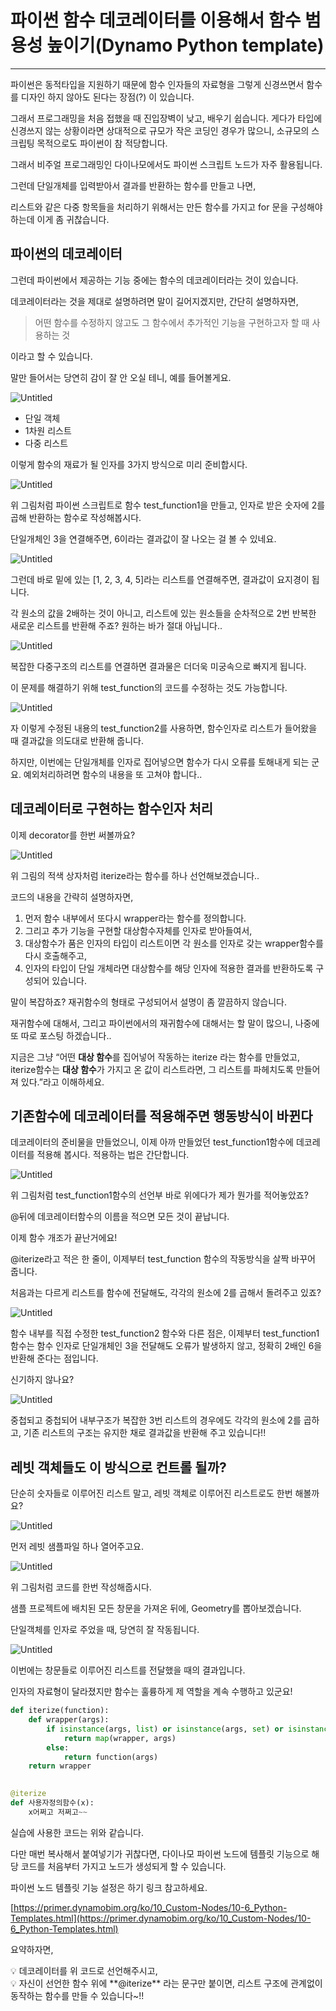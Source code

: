 # 파이썬 함수 데코레이터를 이용해서 함수 범용성 높이기(Dynamo Python template)

---

파이썬은 동적타입을 지원하기 때문에 함수 인자들의 자료형을 그렇게 신경쓰면서 함수를 디자인 하지 않아도 된다는 장점(?) 이 있습니다.

그래서 프로그래밍을 처음 접했을 때 진입장벽이 낮고, 배우기 쉽습니다. 게다가 타입에 신경쓰지 않는 상황이라면 상대적으로 규모가 작은 코딩인 경우가 많으니, 소규모의 스크립팅 목적으로도 파이썬이 참 적당합니다.

그래서 비주얼 프로그래밍인 다이나모에서도 파이썬 스크립트 노드가 자주 활용됩니다.

그런데 단일개체를 입력받아서 결과를 반환하는 함수를 만들고 나면,

리스트와 같은 다중 항목들을 처리하기 위해서는 만든 함수를 가지고 for 문을 구성해야 하는데 이게 좀 귀찮습니다.

## 파이썬의 데코레이터

그런데 파이썬에서 제공하는 기능 중에는 함수의 데코레이터라는 것이 있습니다.

데코레이터라는 것을 제대로 설명하려면 말이 길어지겠지만, 간단히 설명하자면,

> 어떤 함수를 수정하지 않고도 그 함수에서 추가적인 기능을 구현하고자 할 때 사용하는 것
> 

이라고 할 수 있습니다.

말만 들어서는 당연히 감이 잘 안 오실 테니, 예를 들어볼게요.

![Untitled](%E1%84%91%E1%85%A1%E1%84%8B%E1%85%B5%E1%84%8A%E1%85%A5%E1%86%AB%20%E1%84%92%E1%85%A1%E1%86%B7%E1%84%89%E1%85%AE%20%E1%84%83%E1%85%A6%E1%84%8F%E1%85%A9%E1%84%85%E1%85%A6%E1%84%8B%E1%85%B5%E1%84%90%E1%85%A5%E1%84%85%E1%85%B3%E1%86%AF%20%E1%84%8B%E1%85%B5%E1%84%8B%E1%85%AD%E1%86%BC%E1%84%92%E1%85%A2%E1%84%89%E1%85%A5%20%E1%84%92%E1%85%A1%E1%86%B7%E1%84%89%E1%85%AE%20%E1%84%87%E1%85%A5%E1%86%B7%E1%84%8B%E1%85%AD%E1%86%BC%20a53c81fbea944e1883374d9b60008272/Untitled.png)

- 단일 객체
- 1차원 리스트
- 다중 리스트

이렇게 함수의 재료가 될 인자를 3가지 방식으로 미리 준비합시다.

![Untitled](%E1%84%91%E1%85%A1%E1%84%8B%E1%85%B5%E1%84%8A%E1%85%A5%E1%86%AB%20%E1%84%92%E1%85%A1%E1%86%B7%E1%84%89%E1%85%AE%20%E1%84%83%E1%85%A6%E1%84%8F%E1%85%A9%E1%84%85%E1%85%A6%E1%84%8B%E1%85%B5%E1%84%90%E1%85%A5%E1%84%85%E1%85%B3%E1%86%AF%20%E1%84%8B%E1%85%B5%E1%84%8B%E1%85%AD%E1%86%BC%E1%84%92%E1%85%A2%E1%84%89%E1%85%A5%20%E1%84%92%E1%85%A1%E1%86%B7%E1%84%89%E1%85%AE%20%E1%84%87%E1%85%A5%E1%86%B7%E1%84%8B%E1%85%AD%E1%86%BC%20a53c81fbea944e1883374d9b60008272/Untitled%201.png)

위 그림처럼 파이썬 스크립트로 함수 test_function1을 만들고, 인자로 받은 숫자에 2를 곱해 반환하는 함수로 작성해봅시다.

단일개체인 3을 연결해주면, 6이라는 결과값이 잘 나오는 걸 볼 수 있네요.

![Untitled](%E1%84%91%E1%85%A1%E1%84%8B%E1%85%B5%E1%84%8A%E1%85%A5%E1%86%AB%20%E1%84%92%E1%85%A1%E1%86%B7%E1%84%89%E1%85%AE%20%E1%84%83%E1%85%A6%E1%84%8F%E1%85%A9%E1%84%85%E1%85%A6%E1%84%8B%E1%85%B5%E1%84%90%E1%85%A5%E1%84%85%E1%85%B3%E1%86%AF%20%E1%84%8B%E1%85%B5%E1%84%8B%E1%85%AD%E1%86%BC%E1%84%92%E1%85%A2%E1%84%89%E1%85%A5%20%E1%84%92%E1%85%A1%E1%86%B7%E1%84%89%E1%85%AE%20%E1%84%87%E1%85%A5%E1%86%B7%E1%84%8B%E1%85%AD%E1%86%BC%20a53c81fbea944e1883374d9b60008272/Untitled%202.png)

그런데 바로 밑에 있는 [1, 2, 3, 4, 5]라는 리스트를 연결해주면, 결과값이 요지경이 됩니다.

각 원소의 값을 2배하는 것이 아니고, 리스트에 있는 원소들을 순차적으로 2번 반복한 새로운 리스트를 반환해 주죠? 원하는 바가 절대 아닙니다..

![Untitled](%E1%84%91%E1%85%A1%E1%84%8B%E1%85%B5%E1%84%8A%E1%85%A5%E1%86%AB%20%E1%84%92%E1%85%A1%E1%86%B7%E1%84%89%E1%85%AE%20%E1%84%83%E1%85%A6%E1%84%8F%E1%85%A9%E1%84%85%E1%85%A6%E1%84%8B%E1%85%B5%E1%84%90%E1%85%A5%E1%84%85%E1%85%B3%E1%86%AF%20%E1%84%8B%E1%85%B5%E1%84%8B%E1%85%AD%E1%86%BC%E1%84%92%E1%85%A2%E1%84%89%E1%85%A5%20%E1%84%92%E1%85%A1%E1%86%B7%E1%84%89%E1%85%AE%20%E1%84%87%E1%85%A5%E1%86%B7%E1%84%8B%E1%85%AD%E1%86%BC%20a53c81fbea944e1883374d9b60008272/Untitled%203.png)

복잡한 다중구조의 리스트를 연결하면 결과물은 더더욱 미궁속으로 빠지게 됩니다.

이 문제를 해결하기 위해 test_function의 코드를 수정하는 것도 가능합니다.

![Untitled](%E1%84%91%E1%85%A1%E1%84%8B%E1%85%B5%E1%84%8A%E1%85%A5%E1%86%AB%20%E1%84%92%E1%85%A1%E1%86%B7%E1%84%89%E1%85%AE%20%E1%84%83%E1%85%A6%E1%84%8F%E1%85%A9%E1%84%85%E1%85%A6%E1%84%8B%E1%85%B5%E1%84%90%E1%85%A5%E1%84%85%E1%85%B3%E1%86%AF%20%E1%84%8B%E1%85%B5%E1%84%8B%E1%85%AD%E1%86%BC%E1%84%92%E1%85%A2%E1%84%89%E1%85%A5%20%E1%84%92%E1%85%A1%E1%86%B7%E1%84%89%E1%85%AE%20%E1%84%87%E1%85%A5%E1%86%B7%E1%84%8B%E1%85%AD%E1%86%BC%20a53c81fbea944e1883374d9b60008272/Untitled%204.png)

자 이렇게 수정된 내용의 test_function2를 사용하면, 함수인자로 리스트가 들어왔을 때 결과값을 의도대로 반환해 줍니다.

하지만, 이번에는 단일개체를 인자로 집어넣으면 함수가 다시 오류를 토해내게 되는 군요. 예외처리하려면 함수의 내용을 또 고쳐야 합니다..

## 데코레이터로 구현하는 함수인자 처리

이제 decorator를 한번 써볼까요?

![Untitled](%E1%84%91%E1%85%A1%E1%84%8B%E1%85%B5%E1%84%8A%E1%85%A5%E1%86%AB%20%E1%84%92%E1%85%A1%E1%86%B7%E1%84%89%E1%85%AE%20%E1%84%83%E1%85%A6%E1%84%8F%E1%85%A9%E1%84%85%E1%85%A6%E1%84%8B%E1%85%B5%E1%84%90%E1%85%A5%E1%84%85%E1%85%B3%E1%86%AF%20%E1%84%8B%E1%85%B5%E1%84%8B%E1%85%AD%E1%86%BC%E1%84%92%E1%85%A2%E1%84%89%E1%85%A5%20%E1%84%92%E1%85%A1%E1%86%B7%E1%84%89%E1%85%AE%20%E1%84%87%E1%85%A5%E1%86%B7%E1%84%8B%E1%85%AD%E1%86%BC%20a53c81fbea944e1883374d9b60008272/Untitled%205.png)

위 그림의 적색 상자처럼 iterize라는 함수를 하나 선언해보겠습니다..

코드의 내용을 간략히 설명하자면,

1. 먼저 함수 내부에서 또다시 wrapper라는 함수를 정의합니다. 
2. 그리고 추가 기능을 구현할 대상함수자체를 인자로 받아들여서,
3. 대상함수가 품은 인자의 타입이 리스트이면 각 원소를 인자로 갖는 wrapper함수를 다시 호출해주고,
4. 인자의 타입이 단일 개체라면 대상함수를 해당 인자에 적용한 결과를 반환하도록 구성되어 있습니다.

말이 복잡하죠? 재귀함수의 형태로 구성되어서 설명이 좀 깔끔하지 않습니다.

재귀함수에 대해서, 그리고 파이썬에서의 재귀함수에 대해서는 할 말이 많으니, 나중에 또 따로 포스팅 하겠습니다..

지금은 그냥 “어떤 **대상 함수**를 집어넣어 작동하는 iterize 라는 함수를 만들었고, iterize함수는 **대상 함수**가 가지고 온 값이 리스트라면, 그 리스트를 파헤치도록 만들어져 있다.”라고 이해하세요.

## 기존함수에 데코레이터를 적용해주면 행동방식이 바뀐다

데코레이터의 준비물을 만들었으니, 이제 아까 만들었던 test_function1함수에 데코레이터를 적용해 봅시다. 적용하는 법은 간단합니다.

![Untitled](%E1%84%91%E1%85%A1%E1%84%8B%E1%85%B5%E1%84%8A%E1%85%A5%E1%86%AB%20%E1%84%92%E1%85%A1%E1%86%B7%E1%84%89%E1%85%AE%20%E1%84%83%E1%85%A6%E1%84%8F%E1%85%A9%E1%84%85%E1%85%A6%E1%84%8B%E1%85%B5%E1%84%90%E1%85%A5%E1%84%85%E1%85%B3%E1%86%AF%20%E1%84%8B%E1%85%B5%E1%84%8B%E1%85%AD%E1%86%BC%E1%84%92%E1%85%A2%E1%84%89%E1%85%A5%20%E1%84%92%E1%85%A1%E1%86%B7%E1%84%89%E1%85%AE%20%E1%84%87%E1%85%A5%E1%86%B7%E1%84%8B%E1%85%AD%E1%86%BC%20a53c81fbea944e1883374d9b60008272/Untitled%206.png)

위 그림처럼 test_function1함수의 선언부 바로 위에다가 제가 뭔가를 적어놓았죠?

@뒤에 데코레이터함수의 이름을 적으면 모든 것이 끝납니다.

이제 함수 개조가 끝난거에요!

@iterize라고 적은 한 줄이, 이제부터 test_function 함수의 작동방식을 살짝 바꾸어 줍니다.

처음과는 다르게 리스트를 함수에 전달해도, 각각의 원소에 2를 곱해서 돌려주고 있죠?

![Untitled](%E1%84%91%E1%85%A1%E1%84%8B%E1%85%B5%E1%84%8A%E1%85%A5%E1%86%AB%20%E1%84%92%E1%85%A1%E1%86%B7%E1%84%89%E1%85%AE%20%E1%84%83%E1%85%A6%E1%84%8F%E1%85%A9%E1%84%85%E1%85%A6%E1%84%8B%E1%85%B5%E1%84%90%E1%85%A5%E1%84%85%E1%85%B3%E1%86%AF%20%E1%84%8B%E1%85%B5%E1%84%8B%E1%85%AD%E1%86%BC%E1%84%92%E1%85%A2%E1%84%89%E1%85%A5%20%E1%84%92%E1%85%A1%E1%86%B7%E1%84%89%E1%85%AE%20%E1%84%87%E1%85%A5%E1%86%B7%E1%84%8B%E1%85%AD%E1%86%BC%20a53c81fbea944e1883374d9b60008272/Untitled%207.png)

함수 내부를 직접 수정한 test_function2 함수와 다른 점은, 이제부터 test_function1 함수는 함수 인자로 단일개체인 3을 전달해도 오류가 발생하지 않고, 정확히 2배인 6을 반환해 준다는 점입니다.

신기하지 않나요?

![Untitled](%E1%84%91%E1%85%A1%E1%84%8B%E1%85%B5%E1%84%8A%E1%85%A5%E1%86%AB%20%E1%84%92%E1%85%A1%E1%86%B7%E1%84%89%E1%85%AE%20%E1%84%83%E1%85%A6%E1%84%8F%E1%85%A9%E1%84%85%E1%85%A6%E1%84%8B%E1%85%B5%E1%84%90%E1%85%A5%E1%84%85%E1%85%B3%E1%86%AF%20%E1%84%8B%E1%85%B5%E1%84%8B%E1%85%AD%E1%86%BC%E1%84%92%E1%85%A2%E1%84%89%E1%85%A5%20%E1%84%92%E1%85%A1%E1%86%B7%E1%84%89%E1%85%AE%20%E1%84%87%E1%85%A5%E1%86%B7%E1%84%8B%E1%85%AD%E1%86%BC%20a53c81fbea944e1883374d9b60008272/Untitled%208.png)

중첩되고 중첩되어 내부구조가 복잡한 3번 리스트의 경우에도 각각의 원소에 2를 곱하고, 기존 리스트의 구조는 유지한 채로 결과값을 반환해 주고 있습니다!!

## 레빗 객체들도 이 방식으로 컨트롤 될까?

단순히 숫자들로 이루어진 리스트 말고, 레빗 객체로 이루어진 리스트로도 한번 해볼까요?

![Untitled](%E1%84%91%E1%85%A1%E1%84%8B%E1%85%B5%E1%84%8A%E1%85%A5%E1%86%AB%20%E1%84%92%E1%85%A1%E1%86%B7%E1%84%89%E1%85%AE%20%E1%84%83%E1%85%A6%E1%84%8F%E1%85%A9%E1%84%85%E1%85%A6%E1%84%8B%E1%85%B5%E1%84%90%E1%85%A5%E1%84%85%E1%85%B3%E1%86%AF%20%E1%84%8B%E1%85%B5%E1%84%8B%E1%85%AD%E1%86%BC%E1%84%92%E1%85%A2%E1%84%89%E1%85%A5%20%E1%84%92%E1%85%A1%E1%86%B7%E1%84%89%E1%85%AE%20%E1%84%87%E1%85%A5%E1%86%B7%E1%84%8B%E1%85%AD%E1%86%BC%20a53c81fbea944e1883374d9b60008272/Untitled%209.png)

먼저 레빗 샘플파일 하나 열어주고요.

![Untitled](%E1%84%91%E1%85%A1%E1%84%8B%E1%85%B5%E1%84%8A%E1%85%A5%E1%86%AB%20%E1%84%92%E1%85%A1%E1%86%B7%E1%84%89%E1%85%AE%20%E1%84%83%E1%85%A6%E1%84%8F%E1%85%A9%E1%84%85%E1%85%A6%E1%84%8B%E1%85%B5%E1%84%90%E1%85%A5%E1%84%85%E1%85%B3%E1%86%AF%20%E1%84%8B%E1%85%B5%E1%84%8B%E1%85%AD%E1%86%BC%E1%84%92%E1%85%A2%E1%84%89%E1%85%A5%20%E1%84%92%E1%85%A1%E1%86%B7%E1%84%89%E1%85%AE%20%E1%84%87%E1%85%A5%E1%86%B7%E1%84%8B%E1%85%AD%E1%86%BC%20a53c81fbea944e1883374d9b60008272/Untitled%2010.png)

위 그림처럼 코드를 한번 작성해줍시다.

샘플 프로젝트에 배치된 모든 창문을 가져온 뒤에, Geometry를 뽑아보겠습니다.

단일객체를 인자로 주었을 때, 당연히 잘 작동됩니다.

![Untitled](%E1%84%91%E1%85%A1%E1%84%8B%E1%85%B5%E1%84%8A%E1%85%A5%E1%86%AB%20%E1%84%92%E1%85%A1%E1%86%B7%E1%84%89%E1%85%AE%20%E1%84%83%E1%85%A6%E1%84%8F%E1%85%A9%E1%84%85%E1%85%A6%E1%84%8B%E1%85%B5%E1%84%90%E1%85%A5%E1%84%85%E1%85%B3%E1%86%AF%20%E1%84%8B%E1%85%B5%E1%84%8B%E1%85%AD%E1%86%BC%E1%84%92%E1%85%A2%E1%84%89%E1%85%A5%20%E1%84%92%E1%85%A1%E1%86%B7%E1%84%89%E1%85%AE%20%E1%84%87%E1%85%A5%E1%86%B7%E1%84%8B%E1%85%AD%E1%86%BC%20a53c81fbea944e1883374d9b60008272/Untitled%2011.png)

이번에는 창문들로 이루어진 리스트를 전달했을 때의 결과입니다.

인자의 자료형이 달라졌지만 함수는 훌륭하게 제 역할을 계속 수행하고 있군요!

```python
def iterize(function):
    def wrapper(args):
        if isinstance(args, list) or isinstance(args, set) or isinstance(args, tuple) or isinstance(args, dict):
            return map(wrapper, args)
        else:
            return function(args)
    return wrapper
    

@iterize
def 사용자정의함수(x):
	x어쩌고 저쩌고~~
```

실습에 사용한 코드는 위와 같습니다.

다만 매번 복사해서 붙여넣기가 귀찮다면, 다이나모 파이썬 노드에 템플릿 기능으로 해당 코드를 처음부터 가지고 노드가 생성되게 할 수 있습니다.

파이썬 노드 템플릿 기능 설정은 하기 링크 참고하세요.

[https://primer.dynamobim.org/ko/10_Custom-Nodes/10-6_Python-Templates.html](https://primer.dynamobim.org/ko/10_Custom-Nodes/10-6_Python-Templates.html)

요약하자면,

<aside>
💡 데코레이터를 위 코드로 선언해주시고,

</aside>

<aside>
💡 자신이 선언한 함수 위에 **@iterize** 라는 문구만 붙이면, 리스트 구조에 관계없이 동작하는 함수를 만들 수 있습니다~!!

</aside>